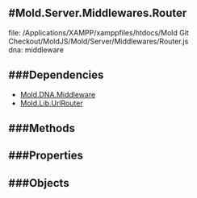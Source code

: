 
#Mold.Server.Middlewares.Router
---------------------------------------

file: /Applications/XAMPP/xamppfiles/htdocs/Mold Git Checkout/MoldJS/Mold/Server/Middlewares/Router.js  
dna: middleware


	




###Dependencies
--------------

* [Mold.DNA.Middleware](../../../Mold/DNA/Middleware.md) 
* [Mold.Lib.UrlRouter](../../../Mold/Lib/UrlRouter.md) 



   
###Methods
--------------

   
###Properties
-------------

   
###Objects
------------


		
